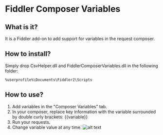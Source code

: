 # Fiddler Composer Variables

## What is it?
It is a Fiddler add-on to add support for variables in the request composer.

## How to install?
Simply drop CsvHelper.dll and FiddlerComposerVariables.dll in the following folder:
```
%userprofile%\Documents\Fiddler2\Scripts
```

## How to use?
1. Add variables in the "Composer Variables" tab.
2. In your composer, replace key information with the variable surrounded by double curly brackets: {{variable}}
3. Run your requests.
4. Change variable value at any time.
![alt text](https://raw.githubusercontent.com/Pluc15/FiddlerComposerVariables/master/screenshot.png "Screenshot")

